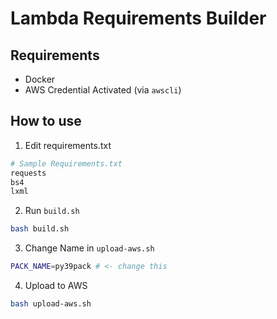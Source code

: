 # Lambda Requirements Builder

## Requirements

- Docker
- AWS Credential Activated (via `awscli`)

## How to use

1. Edit requirements.txt

```bash
# Sample Requirements.txt
requests
bs4
lxml
```

2. Run `build.sh`

```bash
bash build.sh
```

3. Change Name in `upload-aws.sh`

```bash
PACK_NAME=py39pack # <- change this
```


4. Upload to AWS

```bash
bash upload-aws.sh
```
